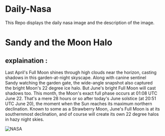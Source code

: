 # Daily-Nasa

This Repo displays the daily nasa image and the description of the image.

<!--NASA-->
# Sandy and the Moon Halo
## explaination :

Last April's Full Moon shines through high clouds near the horizon, casting shadows in this garden-at-night skyscape. Along with canine sentinel Sandy watching the garden gate, the wide-angle snapshot also captured the bright Moon's 22 degree ice halo. But June's bright Full Moon will cast shadows too. This month, the Moon's exact full phase occurs at 01:08 UTC June 22. That's a mere 28 hours or so after today's June solstice (at 20:51 UTC June 20), the moment when the Sun reaches its maximum northern declination. Known to some as a Strawberry Moon, June's Full Moon is at its southernmost declination, and of course will create its own 22 degree halos in hazy night skies.

![NASA](https://apod.nasa.gov/apod/image/2406/MoonHalo_pace.jpg)
<!--/NASA-->